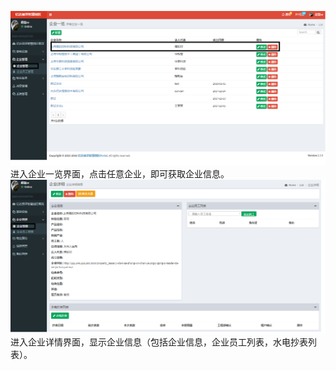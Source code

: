 ![](/assets/企业管理1.png)进入企业一览界面，点击任意企业，即可获取企业信息。![](/assets/企业管理2.png)进入企业详情界面，显示企业信息（包括企业信息，企业员工列表，水电抄表列表）。

